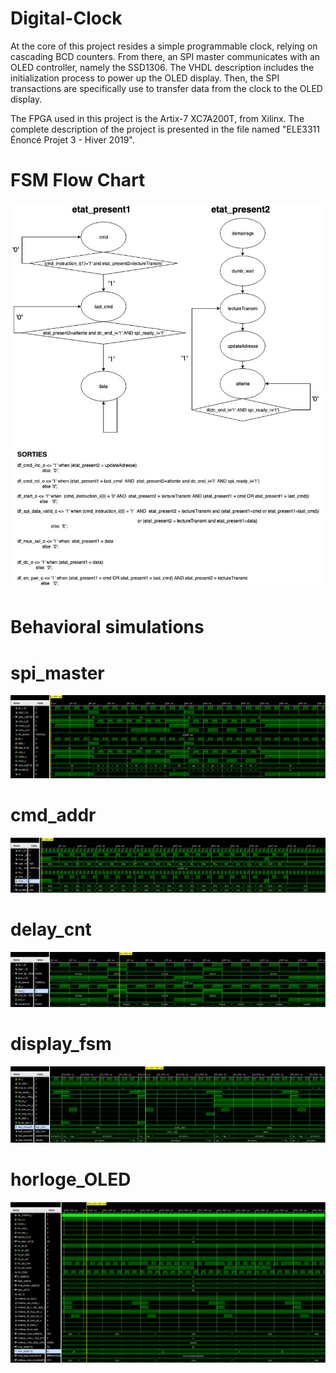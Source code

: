 # Digital-Clock
At the core of this project resides a simple programmable clock, relying on cascading BCD counters. From there, an SPI master communicates with an OLED controller, namely the SSD1306. The VHDL description includes the initialization process to power up the OLED display. Then, the SPI transactions are specifically use to transfer data from the clock to the OLED display. 

The FPGA used in this project is the Artix-7 XC7A200T, from Xilinx.
The complete description of the project is presented in the file named "ELE3311 Énoncé Projet 3 - Hiver 2019".

# FSM Flow Chart

![alt text](images/msa.jpg?raw=true "fsm")

# Behavioral simulations

# spi_master

![alt text](images/simulation_comportementale_maitre_SPI.PNG)


# cmd_addr

![alt text](images/simulation_comportementale_compteur_adresse.PNG)

# delay_cnt

![alt text](images/simulation_comportementale_compteur_delai.PNG)

# display_fsm

![alt text](images/simulation_comportementale_display_FSM_transition.PNG)

# horloge_OLED

![alt text](images/simulation_comportementale_display_OLED_data.PNG)

